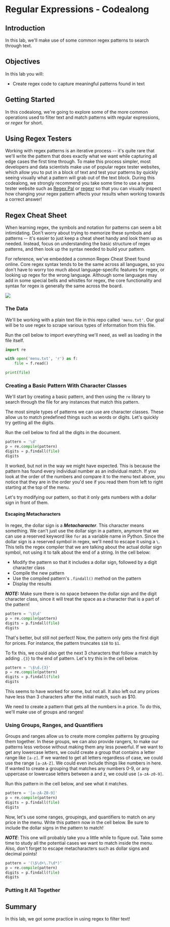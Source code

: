 # Regular Expressions - Codealong

## Introduction

In this lab, we'll make use of some common regex patterns to search through text. 

## Objectives

In this lab you will: 

- Create regex code to capture meaningful patterns found in text 

## Getting Started

In this codealong, we're going to explore some of the more common operations used to filter text and match patterns with regular expressions, or _regex_ for short. 


## Using Regex Testers

Working with regex patterns is an iterative process -- it's quite rare that we'll write the pattern that does exactly what we want while capturing all edge cases the first time through. To make this process simpler, most developers and data scientists make use of popular regex tester websites, which allow you to put in a block of text and test your patterns by quickly seeing visually what a pattern will grab out of the text block. During this codealong, we strongly recommend you take some time to use a regex tester website such as [Regex Pal](https://www.regexpal.com/) or [regexr](https://regexr.com/) so that you can visually inspect how changing your regex pattern affects your results when working towards a correct answer! 

## Regex Cheat Sheet

When learning regex, the symbols and notation for patterns can seem a bit intimidating. Don't worry about trying to memorize these symbols and patterns -- it's easier to just keep a cheat sheet handy and look them up as needed. Instead, focus on understanding the basic structure of regex patterns, and then look up the syntax needed to build your pattern.  

For reference, we've embedded a common Regex Cheat Sheet found online. Core regex syntax tends to be the same across all languages, so you don't have to worry too much about language-specific features for regex, or looking up regex for the wrong language. Although some languages may add in some special bells and whistles for regex, the core functionality and syntax for regex is generally the same across the board. 

<img src='https://curriculum-content.s3.amazonaws.com/data-science/images/regex_cheat_sheet.png'>


### The Data

We'll be working with a plain text file in this repo called `'menu.txt'`. Our goal will be to use regex to scrape various types of information from this file.

Run the cell below to import everything we'll need, as well as loading in the file itself. 


```python
import re

with open('menu.txt', 'r') as f:
    file = f.read()

print(file)
```

### Creating a Basic Pattern With Character Classes

We'll start by creating a basic pattern, and then using the `re` library to search through the file for any instances that match this pattern. 

The most simple types of patterns we can use are character classes. These allow us to match predefined things such as words or digits. Let's quickly try getting all the digits. 

Run the cell below to find all the digits in the document. 


```python
pattern = '\d'
p = re.compile(pattern)
digits = p.findall(file)
digits
```

It worked, but not in the way we might have expected. This is because the pattern has found every individual number as an individual match. If you look at the order of the numbers and compare it to the menu text above, you notice that they are in the order you'd see if you read them from left to right starting at the top of the menu. 

Let's try modifying our pattern, so that it only gets numbers with a dollar sign in front of them. 

#### Escaping Metacharacters

In regex, the dollar sign is a **_Metacharacter_**. This character means something. We can't just use the dollar sign in a pattern, anymore that we can use a reserved keyword like `for` as a variable name in Python. Since the dollar sign is a reserved symbol in regex, we'll need to escape it using a `\`.  This tells the regex compiler that we are talking about the actual dollar sign symbol, not using it to talk about the end of a string. 
In the cell below:

* Modify the pattern so that it includes a dollar sign, followed by a digit character class  
* Compile the new pattern  
* Use the compiled pattern's `.findall()` method on the pattern  
* Display the results

**_NOTE:_** Make sure there is no space between the dollar sign and the digit character class, since it will treat the space as a character that is a part of the pattern! 


```python
pattern = '\$\d'
p = re.compile(pattern)
digits = p.findall(file)
digits
```

That's better, but still not perfect! Now, the pattern only gets the first digit for prices. For instance, the pattern truncates `$10` to `$1`.

To fix this, we could also get the next 3 characters that follow a match by adding `.{3}` to the end of pattern. Let's try this in the cell below.  


```python
pattern = '\$\d.{3}'
p = re.compile(pattern)
digits = p.findall(file)
digits
```

This seems to have worked for some, but not all. It also left out any prices have less than 3 characters after the initial match, such as \$10. 


We need to create a pattern that gets all the numbers in a price. To do this, we'll make use of groups and ranges!

### Using Groups, Ranges, and Quantifiers

Groups and ranges allow us to create more complex patterns by grouping them together. In these groups, we can also provide rangers, to make our patterns less verbose without making them any less powerful. If we want to get any lowercase letters, we could create a group that contains a letter range like `[a-z]`. If we wanted to get all letters regardless of case, we could use the range `[a-zA-Z]`. We could even include things like numbers in here. If wanted to create a grouping that matches any numbers 0-9, or any uppercase or lowercase letters between a and z, we could use `[a-zA-z0-9]`. 

Run this pattern in the cell below, and see what it matches. 


```python
pattern = '[a-zA-Z0-9]'
p = re.compile(pattern)
digits = p.findall(file)
digits
```

Now, let's use some ranges, groupings, and quantifiers to match on any price in the menu. Write this pattern now in the cell below. Be sure to include the dollar signs in the pattern to match!

**_NOTE_**: This one will probably take you a little while to figure out. Take some time to study all the potential cases we want to match inside the menu. Also, don't forget to escape metacharacters such as dollar signs and decimal points!


```python
pattern = '(\$\d+\.?\d*)'
p = re.compile(pattern)
digits = p.findall(file)
digits
```

### Putting It All Together



## Summary

In this lab, we got some practice in using regex to filter text!
